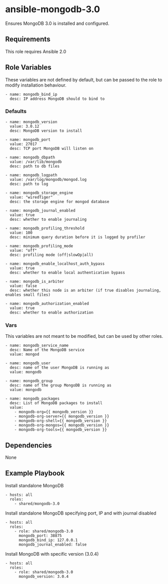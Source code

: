 # ansible-mongodb-3.0 #

Ensures MongoDB 3.0 is installed and configured.

## Requirements ##

This role requires Ansible 2.0

## Role Variables ##

These variables are not defined by default, but can be passed to the role to modify installation behaviour.

    - name: mongodb_bind_ip
      desc: IP address MongoDB should to bind to

### Defaults ##

    - name: mongodb_version
      value: 3.0.12
      desc: MongoDB version to install

    - name: mongodb_port
      value: 27017
      desc: TCP port MongoDB will listen on

    - name: mongodb_dbpath
      value: /var/lib/mongodb
      desc: path to db files

    - name: mongodb_logpath
      value: /var/log/mongodb/mongod.log
      desc: path to log

    - name: mongodb_storage_engine
      value: "wiredTiger"
      desc: the storage engine for mongod database

    - name: mongodb_journal_enabled
      value: true
      desc: whether to enable journaling

    - name: mongodb_profiling_threshold
      value: 100
      desc: minimum query duration before it is logged by profiler

    - name: mongodb_profiling_mode
      value: "off"
      desc: profiling mode (off|slowOp|all)

    - name: mongodb_enable_localhost_auth_bypass
      value: true
      desc: whether to enable local authentication bypass

    - name: mongodb_is_arbiter
      value: false
      desc: whether this node is an arbiter (if true disables journaling, enables small files)

    - name: mongodb_authorization_enabled
      value: true
      desc: whether to enable authorization

### Vars ###

This variables are not meant to be modified, but can be used by other roles.

    - name: mongodb_service_name
      desc: Name of the MongoDB service
      value: mongod

    - name: mongodb_user
      desc: name of the user MongoDB is running as
      value: mongodb

    - name: mongodb_group
      desc: name of the group MongoDB is running as
      value: mongodb

    - name: mongodb_packages
      desc: List of MongoDB packages to install
      value:
        - mongodb-org={{ mongodb_version }}
        - mongodb-org-server={{ mongodb_version }}
        - mongodb-org-shell={{ mongodb_version }}
        - mongodb-org-mongos={{ mongodb_version }}
        - mongodb-org-tools={{ mongodb_version }}

## Dependencies ##

None

## Example Playbook ##

Install standalone MongoDB

```
- hosts: all
  roles:
    - shared/mongodb-3.0
```

Install standalone MongoDB specifying port, IP and with journal disabled

```
- hosts: all
  roles:
    - role: shared/mongodb-3.0
      mongodb_port: 38875
      mongodb_bind_ip: 127.0.0.1
      mongodb_journal_enabled: false
```

Install MongoDB with specific version (3.0.4)

```
- hosts: all
  roles:
    - role: shared/mongodb-3.0
      mongodb_version: 3.0.4
